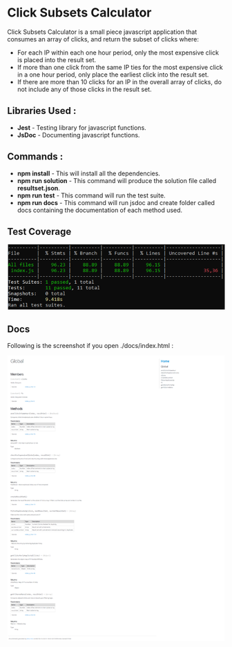 # Click Subsets Calculator

Click Subsets Calculator is a small piece javascript application that consumes an array of clicks, and return the subset of clicks where:
* For each IP within each one hour period, only the most expensive click is placed into the result set.
* If more than one click from the same IP ties for the most expensive click in a one hour period, only place the earliest click into the result set.
* If there are more than 10 clicks for an IP in the overall array of clicks, do not include any of those clicks in the result set.

## Libraries Used :
* **Jest** - Testing library for javascript functions.
* **JsDoc** - Documenting javascript functions.

## Commands :
* **npm install** - This will install all the dependencies.
* **npm run solution** - This command will produce the solution file called **resultset.json**.
* **npm run test** - This command will run the test suite.
* **npm run docs** - This command will run jsdoc and create folder called docs containing the documentation of each method used.
  
## Test Coverage

<p align="center">
  <img src="./img/coverage.png" alt="Test coverage of app by Abhijit Misra" width="738">
</p>

## Docs 

Following is the screenshot if you open ./docs/index.html :

<p align="center">
  <img src="./img/docs.png" alt="Test coverage of app by Abhijit Misra" width="738">
</p>
